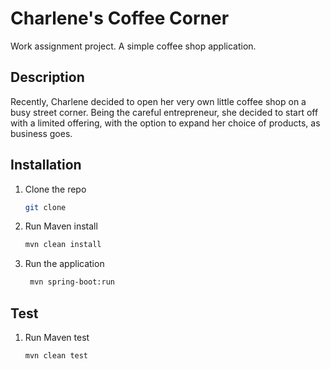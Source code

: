 # Charlene's Coffee Corner
Work assignment project. A simple coffee shop application.

## Description
Recently, Charlene decided to open her very own little coffee shop on a busy street corner.
Being the careful entrepreneur, she decided to start off with a limited offering, with the option to expand her choice of products, as
business goes.

## Installation
1. Clone the repo
   ```sh
   git clone
    ```
2. Run Maven install
   ```sh
   mvn clean install
   ```
3. Run the application
   ```sh
    mvn spring-boot:run
    ```
   
## Test
1. Run Maven test
   ```sh
   mvn clean test
    ```
